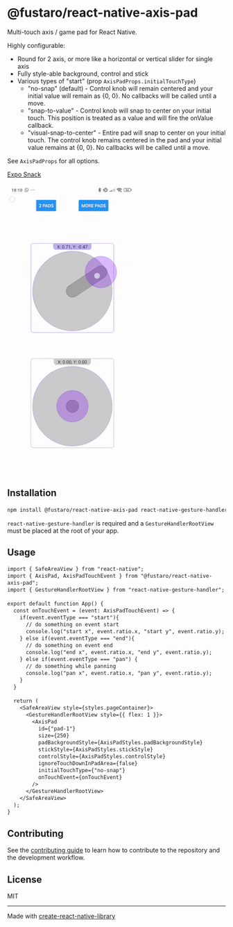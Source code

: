 # @fustaro/react-native-axis-pad

Multi-touch axis / game pad for React Native.

Highly configurable:

- Round for 2 axis, or more like a horizontal or vertical slider for single axis
- Fully style-able background, control and stick
- Various types of "start" (prop `AxisPadProps.initialTouchType`)
  - "no-snap" (default) - Control knob will remain centered and your initial value will remain as {0, 0}. No callbacks will be called until a move.
  - "snap-to-value" - Control knob will snap to center on your initial touch. This position is treated as a value and will fire the onValue callback.
  - "visual-snap-to-center" - Entire pad will snap to center on your initial touch. The control knob remains centered in the pad and your initial value remains at {0, 0}. No callbacks will be called until a move.

See `AxisPadProps` for all options.

[Expo Snack](https://snack.expo.dev/@fustaro/fustaro-axis-pad-demo)

![Demo Gif](fustaro-react-native-axis-pad-300.gif)

## Installation

```sh
npm install @fustaro/react-native-axis-pad react-native-gesture-handler
```

`react-native-gesture-handler` is required and a `GestureHandlerRootView` must be placed at the root of your app.

## Usage

```tsx
import { SafeAreaView } from "react-native";
import { AxisPad, AxisPadTouchEvent } from "@fustaro/react-native-axis-pad";
import { GestureHandlerRootView } from "react-native-gesture-handler";

export default function App() {
  const onTouchEvent = (event: AxisPadTouchEvent) => {
    if(event.eventType === "start"){
      // do something on event start
      console.log("start x", event.ratio.x, "start y", event.ratio.y);
    } else if(event.eventType === "end"){
      // do something on event end
      console.log("end x", event.ratio.x, "end y", event.ratio.y);
    } else if(event.eventType === "pan") {
      // do something while panning
      console.log("pan x", event.ratio.x, "pan y", event.ratio.y);
    }
  }

  return (
    <SafeAreaView style={styles.pageContainer}>
      <GestureHandlerRootView style={{ flex: 1 }}>
        <AxisPad
          id={"pad-1"}
          size={250}
          padBackgroundStyle={AxisPadStyles.padBackgroundStyle}
          stickStyle={AxisPadStyles.stickStyle}
          controlStyle={AxisPadStyles.controlStyle}
          ignoreTouchDownInPadArea={false}
          initialTouchType={"no-snap"}
          onTouchEvent={onTouchEvent}
        />
      </GestureHandlerRootView>
    </SafeAreaView>
  );
}
```

## Contributing

See the [contributing guide](CONTRIBUTING.md) to learn how to contribute to the repository and the development workflow.

## License

MIT

---

Made with [create-react-native-library](https://github.com/callstack/react-native-builder-bob)
